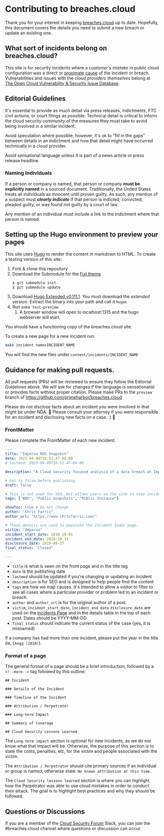 # Contributing to breaches.cloud

Thank you for your interest in keeping [breaches.cloud](https://breaches.cloud) up to date. Hopefully, this document covers the details you need to submit a new breach or update an existing one.

## What sort of incidents belong on breaches.cloud?

This site is for security incidents where a *customer's mistake* in public cloud configuration was a direct or [proximate cause](https://en.wikipedia.org/wiki/Proximate_cause) of the incident or breach. Vulnerabilities and issues with the _cloud providers themselves_ belong at [The Open Cloud Vulnerability & Security Issue Database](https://www.cloudvulndb.org/).

## Editorial Guidelines

It's essential to provide as much detail via press releases, indictments, FTC civil actions, or court filings as possible.  Technical detail is critical to inform the cloud security community of the measures they must take to avoid being involved in a similar incident.

Avoid speculation where possible; however, it's ok to "fill in the gaps" between details in an indictment and how that detail might have occurred technically in a cloud provider.

Avoid sensational language unless it is part of a news article or press release headline.

### Naming Individuals

If a person or company is named, that person or company **must be explicitly named** in a sourced document. Traditionally, the United States treats all individuals as innocent until proven guilty. As such, any mention of a suspect must ***clearly indicate*** if that person is indicted, convicted, pleaded guilty, or was found not guilty by a court of law.

Any mention of an individual must include a link to the indictment where that person is named.

## Setting up the Hugo environment to preview your pages

This site uses [Hugo](https://gohugo.io/) to render the content in markdown to HTML. To create a testing version of this site:

1. Fork & clone this repository
2. Download the Submodule for the [Fuji theme](https://github.com/dsrkafuu/hugo-theme-fuji/)
	```bash
	$ git submodule init
	$ git submodule update
	```
3. Download [Hugo Extended v0.111.1](https://github.com/gohugoio/hugo/releases/tag/v0.111.1). You must download the _extended_ version. Extract the binary into your path and call it `hugox`
4. Run `make test-preview`
	1. A browser window will open to localhost:1315 and the hugo webserver will start.

You should have a functioning copy of the breaches.cloud site.

To create a new page for a new incident run:
```bash
make incident name=INCIDENT_NAME
```
You will find the new files under `content/incidents/INCIDENT_NAME`


## Guidance for making pull requests.

All pull requests (PRs) will be reviewed to ensure they follow the Editorial Guidelines above. We will ask for changes if the language is sensationalist or provides facts without proper citation. Please make PRs to the `preview` branch of https://github.com/primeharbor/breaches.cloud

Please do _not_ disclose facts about an incident you were involved in that might be under NDA. :police_car: Please consult your attorney if you were responsible for an incident and disclosing new facts on a case. :)  :police_car:

### FrontMatter
Please complete the FrontMatter of each new incident:
```yaml
---
title: "Imperva RDS Snapshot"
date: 2023-04-09T16:51:47-04:00
# lastmod: 2023-04-09T16:51:47-04:00

description: "A Cloud Security focused analysis of a data breach at Imperva in October 2018"

# Set to false before publishing
draft: false

# This is not used for SEO, but allows users on the site to view incidents by keyword
tags: ["AWS", "Public Snapshots", "Public Instance"]

showToc: true # Do not change
author: "Chris Farris"
author_url: "https://www.chrisfarris.com/"

# These details are used to populate the Incident Index page.
victim: "Imperva"
incident_start_date: 2018-10-01
incident_end_date: 2018-10-31
disclosure_date: 2019-08-27
final_status: "Closed"

---
```

* `title` is what is seen on the front page and in the title tag
* `date` is the publishing date
* `lastmod` should be updated if you're changing or updating an incident
* `description` is for SEO and is designed to help people find the content
* `tags` are how we map causes. It's intended to allow a visitor to filter to see all cases where a particular provider or problem led to an incident or breach.
* `author` and `author_url` is for the original author of a post.
* `victim`, `incident_start_date`, `incident_end_date`  `disclosure_date` are used on the [Incidents Page](http://www.breaches.cloud/incidents/) and in the details table in the top of each post. Dates should be YYYY-MM-DD
* `final_status` should indicate the current status of the case (yes, it is misnamed)

If a company has had more than one incident, please put the year in the title (ie, `Chegg (2018)`).

### Format of a page
The general format of a page should be a brief introduction, followed by a `<!--more-->` tag followed by this outline:
```
## Incident

### Details of the Incident

### Timeline of the Incident

### Attribution / Perpetrator

### Long-term Impact

## Summary of Coverage

## Cloud Security Lessons Learned
```

The `Long-term impact` section is optional for new incidents, as we do not know what that impact will be. Otherwise, the purpose of this section is to state the costs, penalties, etc, for the victim and people associated with the victim.

The `Attribution / Perpetrator` should cite primary sources if an individual or group is named, otherwise state: `No known attribution at this time.`

The `Cloud Security lessons learned` section is where you can highlight how the Perpetrator was able to use cloud mistakes in order to conduct their attack. The goal is to highlight best practices and why they should be followed.

## Questions or Discussions

If you are a member of the [Cloud Security Forum](https://cloudsecurityforum.slack.com) Slack, you can join the #breaches.cloud channel where questions or discussion can occur.
